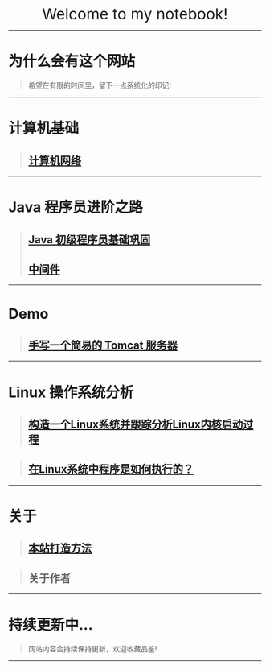 
<p align="center">
   <a href="" target="_blank" >   </a>
</p>


<p align="center">
    <a style="font-size:30px;"> Welcome to my notebook!</a>
 
</p>

---
# **为什么会有这个网站**
> 希望在有限的时间里，留下一点系统化的印记!

---
# **计算机基础**
> ## [计算机网络](/content/computer/network/network.md)


---
# **Java 程序员进阶之路**
> ## [Java 初级程序员基础巩固](/content/java/java-promotion-junior.md)
> ## [中间件](/content/java/java-middleware.md)

<!-- 
---
# **项目**
> ##  **搭建一个网盘系统** -->



---
# **Demo**
> ## [手写一个简易的 Tomcat 服务器](/content/demo/tomcat/tomcat.md)

---
# **Linux 操作系统分析**

> ## [构造一个Linux系统并跟踪分析Linux内核启动过程](/content/linux/linux-mykernel.md)

> ## [在Linux系统中程序是如何执行的？](/content/linux/programs-execute-on-linux.md)


<!-- ---
# **阅读** 
[鸠摩搜索](https://www.jiumodiary.com/)
> ## [技术类](/content/read/tech/tech.md) -->

<!-- 
---
# **[常用工具](./content/tool/tool.md)**
 -->

---
# **关于**
> ## [本站打造方法](/content/regarding/build-this-website.md)

> ## 关于作者

---
# **持续更新中...**

> 网站内容会持续保持更新，欢迎收藏品鉴!
---